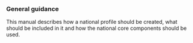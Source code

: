 ### General guidance

This manual describes how a national profile should be created, what should be included in it and how the national core components should be used.